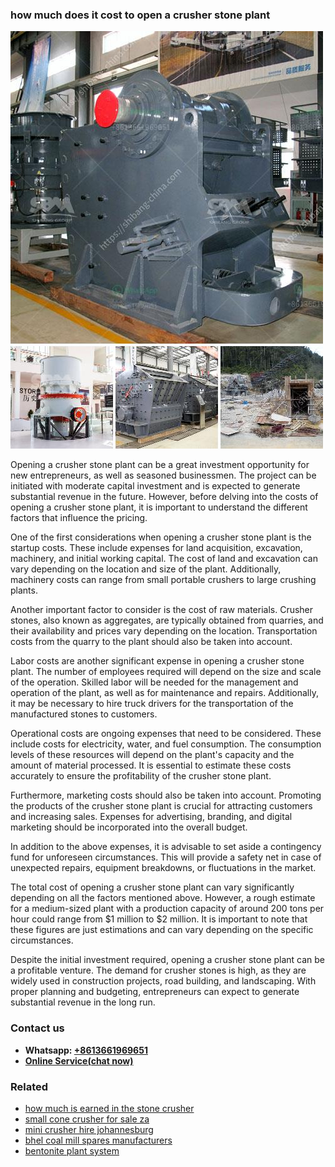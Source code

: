 <h3>how much does it cost to open a crusher stone plant</h3><img src='1708589631.jpg' alt=''><p>Opening a crusher stone plant can be a great investment opportunity for new entrepreneurs, as well as seasoned businessmen. The project can be initiated with moderate capital investment and is expected to generate substantial revenue in the future. However, before delving into the costs of opening a crusher stone plant, it is important to understand the different factors that influence the pricing.</p><p>One of the first considerations when opening a crusher stone plant is the startup costs. These include expenses for land acquisition, excavation, machinery, and initial working capital. The cost of land and excavation can vary depending on the location and size of the plant. Additionally, machinery costs can range from small portable crushers to large crushing plants.</p><p>Another important factor to consider is the cost of raw materials. Crusher stones, also known as aggregates, are typically obtained from quarries, and their availability and prices vary depending on the location. Transportation costs from the quarry to the plant should also be taken into account.</p><p>Labor costs are another significant expense in opening a crusher stone plant. The number of employees required will depend on the size and scale of the operation. Skilled labor will be needed for the management and operation of the plant, as well as for maintenance and repairs. Additionally, it may be necessary to hire truck drivers for the transportation of the manufactured stones to customers.</p><p>Operational costs are ongoing expenses that need to be considered. These include costs for electricity, water, and fuel consumption. The consumption levels of these resources will depend on the plant's capacity and the amount of material processed. It is essential to estimate these costs accurately to ensure the profitability of the crusher stone plant.</p><p>Furthermore, marketing costs should also be taken into account. Promoting the products of the crusher stone plant is crucial for attracting customers and increasing sales. Expenses for advertising, branding, and digital marketing should be incorporated into the overall budget.</p><p>In addition to the above expenses, it is advisable to set aside a contingency fund for unforeseen circumstances. This will provide a safety net in case of unexpected repairs, equipment breakdowns, or fluctuations in the market.</p><p>The total cost of opening a crusher stone plant can vary significantly depending on all the factors mentioned above. However, a rough estimate for a medium-sized plant with a production capacity of around 200 tons per hour could range from $1 million to $2 million. It is important to note that these figures are just estimations and can vary depending on the specific circumstances.</p><p>Despite the initial investment required, opening a crusher stone plant can be a profitable venture. The demand for crusher stones is high, as they are widely used in construction projects, road building, and landscaping. With proper planning and budgeting, entrepreneurs can expect to generate substantial revenue in the long run.</p><h3>Contact us</h3><ul><li><strong>Whatsapp:&nbsp;<a href="https://wa.me/8613661969651">+8613661969651</a></strong></li><li><a href="https://swt.shibang-china.com/?git&amp;zhl&amp;how much does it cost to open a crusher stone plant"><strong>Online Service(chat now)</strong></a></li></ul><h3>Related</h3><ul><li><a href='how much is earned in the stone crusher.md'>how much is earned in the stone crusher</a></li><li><a href='small cone crusher for sale za.md'>small cone crusher for sale za</a></li><li><a href='mini crusher hire johannesburg.md'>mini crusher hire johannesburg</a></li><li><a href='bhel coal mill spares manufacturers.md'>bhel coal mill spares manufacturers</a></li><li><a href='bentonite plant system.md'>bentonite plant system</a></li></ul>